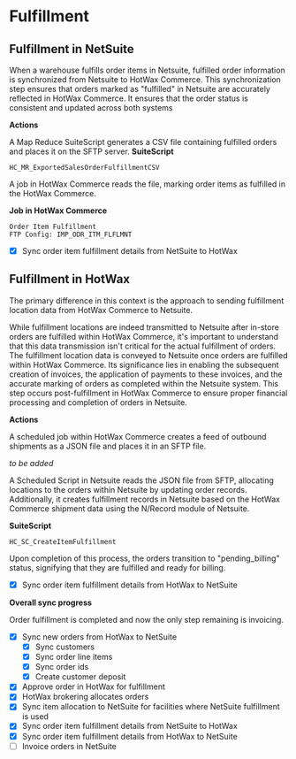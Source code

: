 # Fulfillment

## Fulfillment in NetSuite

When a warehouse fulfills order items in Netsuite, fulfilled order information is synchronized from Netsuite to HotWax Commerce. This synchronization step ensures that orders marked as "fulfilled" in Netsuite are accurately reflected in HotWax Commerce. It ensures that the order status is consistent and updated across both systems

**Actions**

A Map Reduce SuiteScript generates a CSV file containing fulfilled orders and places it on the SFTP server.
**SuiteScript**
```
HC_MR_ExportedSalesOrderFulfillmentCSV
```

A job in HotWax Commerce reads the file, marking order items as fulfilled in the HotWax Commerce.

**Job in HotWax Commerce**
```
Order Item Fulfillment
FTP Config: IMP_ODR_ITM_FLFLMNT
```

- [x] Sync order item fulfillment details from NetSuite to HotWax

## Fulfillment in HotWax

The primary difference in this context is the approach to sending fulfillment location data from HotWax Commerce to Netsuite.

While fulfillment locations are indeed transmitted to Netsuite after in-store orders are fulfilled within HotWax Commerce, it's important to understand that this data transmission isn't critical for the actual fulfillment of orders. The fulfillment location data is conveyed to Netsuite once orders are fulfilled within HotWax Commerce. Its significance lies in enabling the subsequent creation of invoices, the application of payments to these invoices, and the accurate marking of orders as completed within the Netsuite system. This step occurs post-fulfillment in HotWax Commerce to ensure proper financial processing and completion of orders in Netsuite.

**Actions**

A scheduled job within HotWax Commerce creates a feed of outbound shipments as a JSON file and places it in an SFTP file.

*to be added*

A Scheduled Script in Netsuite reads the JSON file from SFTP, allocating locations to the orders within Netsuite by updating order records. Additionally, it creates fulfillment records in Netsuite based on the HotWax Commerce shipment data using the N/Record module of Netsuite. 

**SuiteScript**
```
HC_SC_CreateItemFulfillment
```

Upon completion of this process, the orders transition to "pending_billing" status, signifying that they are fulfilled and ready for billing.

- [x] Sync order item fulfillment details from HotWax to NetSuite


**Overall sync progress**

Order fulfillment is completed and now the only step remaining is invoicing.

- [x] Sync new orders from HotWax to NetSuite
  - [x] Sync customers
  - [x] Sync order line items
  - [x] Sync order ids
  - [x] Create customer deposit
- [x] Approve order in HotWax for fulfillment
- [x] HotWax brokering allocates orders
- [x] Sync item allocation to NetSuite for facilities where NetSuite fulfillment is used
- [x] Sync order item fulfillment details from NetSuite to HotWax
- [x] Sync order item fulfillment details from HotWax to NetSuite
- [ ] Invoice orders in NetSuite